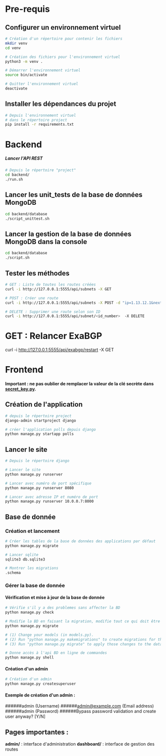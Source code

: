 # Pre-requis

## Configurer un environnement virtuel

```bash
# Création d'un répertoire pour contenir les fichiers
mkdir venv
cd venv

# Création des fichiers pour l'environnement virtuel
python3 -m venv .

# Démarrer l'environnement virtuel
source bin/activate

# Quitter l'environnement virtuel
deactivate
```

## Installer les dépendances du projet

```bash
# Depuis l'environnement virtuel
# dans le répertoire project
pip install -r requirements.txt
```

# Backend

##### Lancer l'API REST
```bash
# Depuis le répertoire "project"
cd backend/
./run.sh
```
## Lancer les unit_tests de la base de données MongoDB
```bash
cd backend/database
./script_unittest.sh
```
## Lancer la gestion de la base de données MongoDB dans la console
```bash
cd backend/database
./script.sh
```

## Tester les méthodes

```bash
# GET : Liste de toutes les routes créées
curl -i http://127.0.0.1:5555/api/subnets -X GET

# POST : Créer une route
curl -i http://127.0.0.1:5555/api/subnets -X POST -d "ip=1.13.12.1&next_hop=45.56.1.2&communities=45:4&communities=63:45"

# DELETE : Supprimer une route selon son ID
curl -i http://127.0.0.1:5555/api/subnet/<id_number>  -X DELETE
```
# GET : Relancer ExaBGP
curl -i http://127.0.0.1:5555/api/exabgp/restart -X GET

# Frontend

#### Important : ne pas oublier de remplacer la valeur de la clé secrète dans [secret_key.py](./frontend/secret_key.py).

## Création de l'application

```bash
# depuis le répertoire project
django-admin startproject django

# créer l'application polls depuis django
python manage.py startapp polls
```


## Lancer le site

```bash
# Depuis le répertoire django

# Lancer le site
python manage.py runserver

# Lancer avec numéro de port spécifique
python manage.py runserver 8080

# Lancer avec adresse IP et numéro de port
python manage.py runserver 10.0.0.7:8000
```

## Base de donnée

### Création et lancement

```bash
# Créer les tables de la base de données des applications par défaut
python manage.py migrate

# Lancer sqlite
sqlite3 db.sqlite3

# Montrer les migrations
.schema
```

### Gérer la base de donnée

#### Vérification et mise à jour de la base de donnée

```bash
# Vérifie s'il y a des problemes sans affecter la BD
python manage.py check

# Modifie la BD en faisant la migration, modifie tout ce qui doit être mis à jour
python manage.py migrate

# (1) Change your models (in models.py).
# (2) Run "python manage.py makemigrations" to create migrations for those changes
# (3) Run "python manage.py migrate" to apply those changes to the database.

# Donne accès à l'api BD en ligne de commandes
python manage.py shell
```

#### Création d'un admin

```bash
# Création d'un admin
python manage.py createsuperuser
```
#### Exemple de création d'un admin :
######admin  (Username)
######admin@example.com (Email address)
######admin (Password)
######Bypass password validation and create user anyway? [Y/N]

## Pages importantes :
**admin/** : interface d'administration
**dashboard/** : interface de gestion des routes

